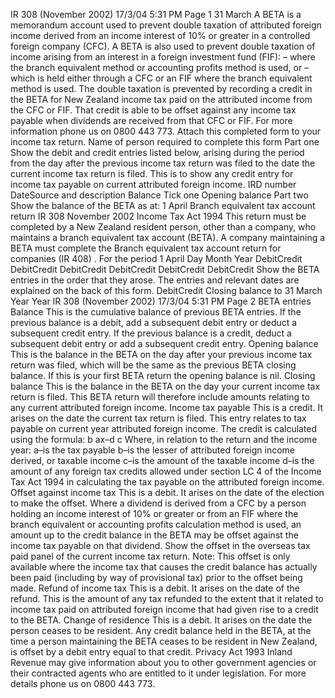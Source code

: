 IR 308 (November 2002) 17/3/04 5:31 PM Page 1 31 March A BETA is a memorandum account used to prevent double taxation of attributed foreign income derived from an income interest of 10% or greater in a controlled foreign company (CFC). A BETA is also used to prevent double taxation of income arising from an interest in a foreign investment fund (FIF): – where the branch equivalent method or accounting profits method is used, or – which is held either through a CFC or an FIF where the branch equivalent method is used. The double taxation is prevented by recording a credit in the BETA for New Zealand income tax paid on the attributed income from the CFC or FIF. That credit is able to be offset against any income tax payable when dividends are received from that CFC or FIF. For more information phone us on 0800 443 773. Attach this completed form to your income tax return. Name of person required to complete this form Part one Show the debit and credit entries listed below, arising during the period from the day after the previous income tax return was filed to the date the current income tax return is filed. This is to show any credit entry for income tax payable on current attributed foreign income. IRD number DateSource and description Balance Tick one Opening balance Part two Show the balance of the BETA as at: 1 April Branch equivalent tax account return IR 308 November 2002 Income Tax Act 1994 This return must be completed by a New Zealand resident person, other than a company, who maintains a branch equivalent tax account (BETA). A company maintaining a BETA must complete the Branch equivalent tax account return for companies (IR 408) . For the period 1 April Day Month Year DebitCredit DebitCredit DebitCredit DebitCredit DebitCredit DebitCredit Show the BETA entries in the order that they arose. The entries and relevant dates are explained on the back of this form. DebitCredit Closing balance to 31 March Year Year IR 308 (November 2002) 17/3/04 5:31 PM Page 2 BETA entries Balance This is the cumulative balance of previous BETA entries. If the previous balance is a debit, add a subsequent debit entry or deduct a subsequent credit entry. If the previous balance is a credit, deduct a subsequent debit entry or add a subsequent credit entry. Opening balance This is the balance in the BETA on the day after your previous income tax return was filed, which will be the same as the previous BETA closing balance. If this is your first BETA return the opening balance is nil. Closing balance This is the balance in the BETA on the day your current income tax return is filed. This BETA return will therefore include amounts relating to any current attributed foreign income. Income tax payable This is a credit. It arises on the date the current tax return is filed. This entry relates to tax payable on current year attributed foreign income. The credit is calculated using the formula: b ax–d c Where, in relation to the return and the income year: a–is the tax payable b–is the lesser of attributed foreign income derived, or taxable income c–is the amount of the taxable income d–is the amount of any foreign tax credits allowed under section LC 4 of the Income Tax Act 1994 in calculating the tax payable on the attributed foreign income. Offset against income tax This is a debit. It arises on the date of the election to make the offset. Where a dividend is derived from a CFC by a person holding an income interest of 10% or greater or from an FIF where the branch equivalent or accounting profits calculation method is used, an amount up to the credit balance in the BETA may be offset against the income tax payable on that dividend. Show the offset in the overseas tax paid panel of the current income tax return. Note: This offset is only available where the income tax that causes the credit balance has actually been paid (including by way of provisional tax) prior to the offset being made. Refund of income tax This is a debit. It arises on the date of the refund. This is the amount of any tax refunded to the extent that it related to income tax paid on attributed foreign income that had given rise to a credit to the BETA. Change of residence This is a debit. It arises on the date the person ceases to be resident. Any credit balance held in the BETA, at the time a person maintaining the BETA ceases to be resident in New Zealand, is offset by a debit entry equal to that credit. Privacy Act 1993 Inland Revenue may give information about you to other government agencies or their contracted agents who are entitled to it under legislation. For more details phone us on 0800 443 773.